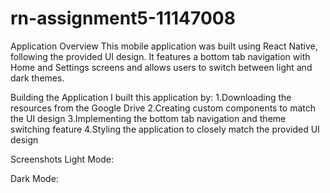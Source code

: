 # rn-assignment5-11147008

Application Overview
This mobile application was built using React Native, following the provided UI design. It features a bottom tab navigation with Home and Settings screens and allows users to switch between light and dark themes.


Building the Application
I built this application by:
1.Downloading the resources from the Google Drive
2.Creating custom components to match the UI design
3.Implementing the bottom tab navigation and theme switching feature
4.Styling the application to closely match the provided UI design


Screenshots
Light Mode:

Dark Mode: